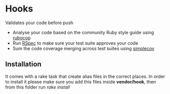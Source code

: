 Hooks
=====

Validates your code before push

  - Analyse your code based on the community Ruby style guide using [rubocop]
  - Run [RSpec] to make sure your test suite approves your code
  - Sum the code coverage merging across test suites using [simplecov]

Installation
----

It comes with a rake task that create alias files in the correct places. In order to install it please make sure you add this files inside **vendor/hook**, then from this folder run *rake install*

[RSpec]:http://rspec.info/
[rubocop]:https://github.com/colszowka/simplecov
[simplecov]:https://github.com/bbatsov/rubocop
